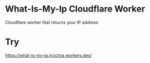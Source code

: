 # What-Is-My-Ip Cloudflare Worker
Cloudflare worker that returns your IP address

# Try
https://what-is-my-ip.jrcichra.workers.dev/